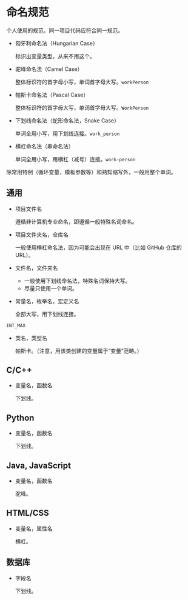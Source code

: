 # 命名规范

个人使用的规范。同一项目代码应符合同一规范。

- 匈牙利命名法（Hungarian Case）

	标识出变量类型，从来不用这个。

- 驼峰命名法（Camel Case）

	整体标识符的首字母小写，单词首字母大写。`workPerson`

- 帕斯卡命名法（Pascal Case）

	整体标识符的首字母大写，单词首字母大写。`WorkPerson`

- 下划线命名法（蛇形命名法，Snake Case）

	单词全用小写，用下划线连接。`work_person`

- 横杠命名法（串命名法）

	单词全用小写，用横杠（减号）连接。`work-person`

除常用特例（循环变量，模板参数等）和熟知缩写外，一般用整个单词。

## 通用

- 项目文件名

  遵循非计算机专业命名，即遵循一般特殊名词命名。

- 项目文件夹名，仓库名

  一般使用横杠命名法，因为可能会出现在 URL 中（比如 GitHub 仓库的 URL）。

- 文件名，文件夹名

  - 一般使用下划线命名法，特殊名词保持大写。
  - 尽量只使用一个单词。

- 常量名，枚举名，宏定义名

  全部大写，用下划线连接。

```c
INT_MAX
```

- 类名，类型名

	帕斯卡。（注意，用该类创建的变量属于“变量”范畴。）

## C/C++

- 变量名，函数名

	下划线。

## Python

- 变量名，函数名

	下划线。

## Java, JavaScript

- 变量名，函数名

	驼峰。

## HTML/CSS

- 变量名，属性名

	横杠。

## 数据库

- 字段名

	下划线。
